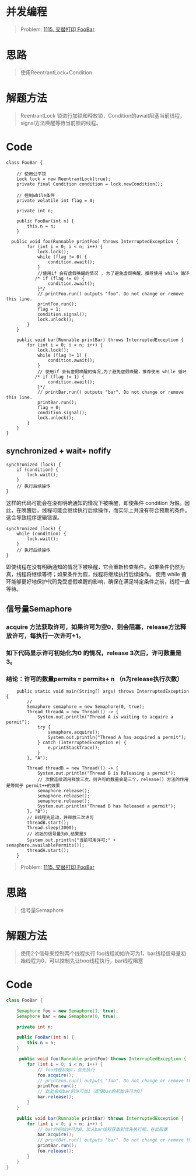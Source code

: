 # 并发编程

> Problem: [1115. 交替打印 FooBar](https://leetcode.cn/problems/print-foobar-alternately/description/) 
 
# 思路

> 使用ReentrantLock+Condition

# 解题方法
> ReentrantLock 锁进行加锁和释放锁，Condition的await阻塞当前线程，signal方法唤醒等待当前锁的线程。

# Code
```
class FooBar {

    // 使用公平锁
    Lock lock = new ReentrantLock(true);
    private final Condition condition = lock.newCondition();
    
    // 控制while条件
    private volatile int flag = 0;

    private int n;

    public FooBar(int n) {
        this.n = n;
    }

  public void foo(Runnable printFoo) throws InterruptedException {
        for (int i = 0; i < n; i++) {
            lock.lock();
            while (flag != 0) {
                condition.await();
            }
            //使用if 会有虚假唤醒的情况 , 为了避免虚假唤醒，推荐使用 while 循环
           /* if (flag != 0) {
                condition.await();
            }*/
            // printFoo.run() outputs "foo". Do not change or remove this line.
            printFoo.run();
            flag = 1;
            condition.signal();
            lock.unlock();
        }
    }

    public void bar(Runnable printBar) throws InterruptedException {
        for (int i = 0; i < n; i++) {
            lock.lock();
            while (flag != 1) {
                condition.await();
            }
            // 使用if 会有虚假唤醒的情况,为了避免虚假唤醒，推荐使用 while 循环
           /* if (flag != 1) {
                condition.await();
            }*/
            // printBar.run() outputs "bar". Do not change or remove this line.
            printBar.run();
            flag = 0;
            condition.signal();
            lock.unlock();
        }
    }
}
```
## synchronized + wait+ nofify

```
synchronized (lock) {
    if (condition) {
        lock.wait();
    }
    // 执行后续操作
}
```

这样的代码可能会在没有明确通知的情况下被唤醒，即使条件 condition 为假。因此，在唤醒后，线程可能会继续执行后续操作，而实际上并没有符合预期的条件。这会导致程序逻辑错误。

```
synchronized (lock) {
    while (condition) {
        lock.wait();
    }
    // 执行后续操作
}
```
即使线程在没有明确通知的情况下被唤醒，它会重新检查条件。如果条件仍然为真，线程将继续等待；如果条件为假，线程将继续执行后续操作。
使用 while 循环能够更好地保护代码免受虚假唤醒的影响，确保在满足特定条件之前，线程一直等待。


## 信号量Semaphore
### acquire 方法获取许可，如果许可为空0，则会阻塞，release方法释放许可，每执行一次许可+1。
### 如下代码显示许可初始化为0 的情况，release 3次后，许可数量是3。
### 结论：许可的数量permits = permits+ n （n为release执行次数）

```
    public static void main(String[] args) throws InterruptedException {
        // 
        Semaphore semaphore = new Semaphore(0, true);
        Thread threadA = new Thread(() -> {
            System.out.println("Thread A is waiting to acquire a permit");
            try {
                semaphore.acquire();
                System.out.println("Thread A has acquired a permit");
            } catch (InterruptedException e) {
                e.printStackTrace();
            }
        }, "A");

        Thread threadB = new Thread(() -> {
            System.out.println("Thread B is Releasing a permit");
            // 次数连续调用释放三次，则许可的数量会是三个，release() 方法的作用是等同于 permit++的效果
            semaphore.release();
            semaphore.release();
            semaphore.release();
            System.out.println("Thread B has Released a permit");
        }, "B");
        // B线程先启动，并释放三次许可
        threadB.start();
        Thread.sleep(3000);
        // 初始的信号量为0,结果是3
        System.out.println("当前可用许可:" + semaphore.availablePermits());
        threadA.start();
    }
```


> Problem: [1115. 交替打印 FooBar](https://leetcode.cn/problems/print-foobar-alternately/description/)

# 思路
> 信号量Semaphore
# 解题方法
> 使用2个信号来控制两个线程执行 foo线程初始许可为1，bar线程信号量初始线程为0，可以控制先让boo线程执行，bar线程阻塞
# Code
```Java []
class FooBar {

    Semaphore foo = new Semaphore(1, true);
    Semaphore bar = new Semaphore(0, true);

    private int n;

    public FooBar(int n) {
        this.n = n;
    }

     public void foo(Runnable printFoo) throws InterruptedException {
        for (int i = 0; i < n; i++) {
            // foo线程初始1，会先执行
            foo.acquire();
            // printFoo.run() outputs "foo". Do not change or remove this line.
            printFoo.run();
            // 此处会给bar的许可加1（即使bar的初始许可为0）
            bar.release();
        }
    }

    public void bar(Runnable printBar) throws InterruptedException {
        for (int i = 0; i < n; i++) {
            // bar的初始许可为0，加入bar线程获取到优先执行权，在此阻塞
            bar.acquire();
            // printBar.run() outputs "bar". Do not change or remove this line.
            printBar.run();
            foo.release();
        }
    }
}
```




